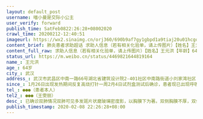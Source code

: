 ```yaml
---
layout: default_post
username: 喵小曼是交际小公主
user_verify: forward
publish_time: SatFeb0822:26:28+08002020
crawl_time: 20200212-12:40:51
imageurl: https://wx2.sinaimg.cn/orj360/690b9af7gy1gbpd1a9tiaj20u01hcgoa.jpg,https://wx3.sinaimg.cn/orj360/690b9af7gy1gbpd19y0huj20u01hc0w7.jpg,https://wx4.sinaimg.cn/orj360/690b9af7gy1gbpd1al5xzj21hc0u0105.jpg,https://wx3.sinaimg.cn/orj360/690b9af7gy1gbpd1aw7ttj20u01hc777.jpg
content_brief: 肺炎患者求助超话 求助人信息（若有相关化验单，请上传图片）【姓名】王元洪【年龄】64岁【所在城市】武汉【所在小区、社区】武汉市武昌区中南一路66号湖北省建筑设计院2-401  社区：中南路街道小刘家湾社区 【患病时间】1月26日出现发热 期间反复高烧 打针一周 2月4日试剂盒测试后确诊，患 ...全文
content_full_raw: 求助人信息（若有相关化验单，请上传图片）【姓名】王元洪【年龄】64岁【所在城市】武汉【所在小区、社区】武汉市武昌区中南一路66号湖北省建筑设计院2-401社区：中南路街道小刘家湾社区【患病时间】1月26日出现发热期间反复高烧打针一周2月4日试剂盒测试后确诊，患者现已出现呼吸困难并且无法行走【联系方式】●●●（患者本人）【其他紧急联系人】●●●（王雯丽）【病情描述】已确诊双肺情况：双肺可见多发斑片状磨玻璃密度影，以胸膜下为著。双侧胸膜不厚，双侧胸腔未见积液征象。纵隔居中，未见胸大淋巴结影。所示肝实质内见多发圆形低密度影和小点状。目前血氧饱和度80，呼吸困难，浑身无力无法行走。急需的帮助：急需安排入院治疗，患者没有私家车无法自行前往
status_url: https://m.weibo.cn/status/4469821644819164
name_: 王元洪
age_: 64岁
city_: 武汉
address_: 武汉市武昌区中南一路66号湖北省建筑设计院2-401社区中南路街道小刘家湾社区
since_: 1月26日出现发热期间反复高烧打针一周2月4日试剂盒测试后确诊，患者现已出现呼吸困难并且无法行走
tel_: ●●●（患者本人）
tel2_: ●●●（王雯丽）
desc_: 已确诊双肺情况双肺可见多发斑片状磨玻璃密度影，以胸膜下为著。双侧胸膜不厚，双侧胸腔未见积液征象。纵隔居中，未见胸大淋巴结影。所示肝实质内见多发圆形低密度影和小点状。目前血氧饱和度80，呼吸困难，浑身无力无法行走。急需的帮助急需安排入院治疗，患者没有私家车无法自行前往
publish_timestamp: 2020-02-08 22:26:28+08:00
---
```

